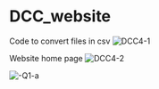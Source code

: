 # DCC_website
Code to convert files in csv
![DCC4-1](https://github.com/LuvAg/DCC_website/assets/143330358/c8ff7bd8-7a24-47ab-9d37-4f9f870c1469)

Website home page
![DCC4-2](https://github.com/LuvAg/DCC_website/assets/143330358/40315f5f-d2cc-4f61-9518-8e68da81eef4)

![-Q1-a](https://github.com/LuvAg/DCC_website/assets/143330358/cae0be32-cbff-4745-8f3c-10bef9c4179e)
